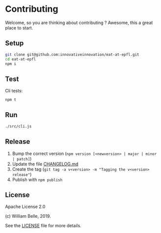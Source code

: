 Contributing
============

Welcome, so you are thinking about contributing ?
Awesome, this a great place to start.

Setup
-----

```bash
git clone git@github.com:innovativeinnovation/eat-at-epfl.git
cd eat-at-epfl
npm i
```

Test
----

Cli tests:

```bash
npm t
```

Run
---

```bash
./src/cli.js
```

Release
-------

  1. Bump the correct version (`npm version [<newversion> | major | minor | patch]`)
  2. Update the file [CHANGELOG.md](CHANGELOG.md)
  3. Create the tag (`git tag -a v<version> -m "Tagging the v<version> release"`)
  4. Publish with `npm publish`

License
-------

Apache License 2.0

(c) William Belle, 2019.

See the [LICENSE](LICENSE) file for more details.
